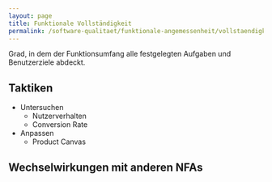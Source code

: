 ```yaml
---
layout: page
title: Funktionale Vollständigkeit
permalink: /software-qualitaet/funktionale-angemessenheit/vollstaendigkeit
---
```


Grad, in dem der Funktionsumfang alle festgelegten Aufgaben und Benutzerziele abdeckt.

## Taktiken

* Untersuchen
  * Nutzerverhalten
  * Conversion Rate
* Anpassen
  * Product Canvas

## Wechselwirkungen mit anderen NFAs


